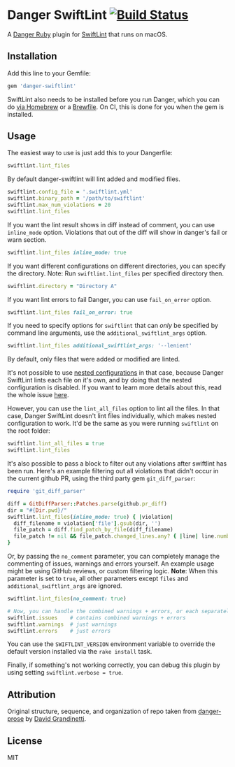 # Danger SwiftLint [![Build Status](https://app.travis-ci.com/ashfurrow/danger-ruby-swiftlint.svg?branch=master)](https://app.travis-ci.com/ashfurrow/danger-ruby-swiftlint)

A [Danger Ruby](https://github.com/danger/danger) plugin for [SwiftLint](https://github.com/realm/SwiftLint) that runs on macOS.

## Installation

Add this line to your Gemfile:

```rb
gem 'danger-swiftlint'
```

SwiftLint also needs to be installed before you run Danger, which you can do [via Homebrew](https://github.com/realm/SwiftLint#installation) or a [Brewfile](https://github.com/Homebrew/homebrew-bundle). On CI, this is done for you when the gem is installed.

## Usage

The easiest way to use is just add this to your Dangerfile:

```rb
swiftlint.lint_files
```

By default danger-swiftlint will lint added and modified files. 

```rb
swiftlint.config_file = '.swiftlint.yml'
swiftlint.binary_path = '/path/to/swiftlint'
swiftlint.max_num_violations = 20
swiftlint.lint_files
```

If you want the lint result shows in diff instead of comment, you can use `inline_mode` option. Violations that out of the diff will show in danger's fail or warn section.

```rb
swiftlint.lint_files inline_mode: true
```

If you want different configurations on different directories, you can specify the directory. Note: Run `swiftlint.lint_files` per specified directory then.

```rb
swiftlint.directory = "Directory A"
```

If you want lint errors to fail Danger, you can use `fail_on_error` option.

```rb
swiftlint.lint_files fail_on_error: true
```

If you need to specify options for `swiftlint` that can _only_ be specified by command line arguments, use the `additional_swiftlint_args` option.

```rb
swiftlint.lint_files additional_swiftlint_args: '--lenient'
```

By default, only files that were added or modified are linted.

It's not possible to use [nested configurations](https://github.com/realm/SwiftLint#nested-configurations) in that case, because Danger SwiftLint lints each file on it's own, and by doing that the nested configuration is disabled. If you want to learn more details about this, read the whole issue [here](https://github.com/ashfurrow/danger-swiftlint/issues/4).

However, you can use the `lint_all_files` option to lint all the files. In that case, Danger SwiftLint doesn't lint files individually, which makes nested configuration to work. It'd be the same as you were running `swiftlint` on the root folder:

```ruby
swiftlint.lint_all_files = true
swiftlint.lint_files
```

It's also possible to pass a block to filter out any violations after swiftlint has been run. Here's an example filtering out all violations that didn't occur in the current github PR, using the third party gem `git_diff_parser`:

```ruby
require 'git_diff_parser'

diff = GitDiffParser::Patches.parse(github.pr_diff)
dir = "#{Dir.pwd}/"
swiftlint.lint_files(inline_mode: true) { |violation|
  diff_filename = violation['file'].gsub(dir, '')
  file_patch = diff.find_patch_by_file(diff_filename)
  file_patch != nil && file_patch.changed_lines.any? { |line| line.number == violation['line']}
}
```

Or, by passing the `no_comment` parameter, you can completely manage the commenting of issues, warnings and errors yourself. An example usage might be using GitHub reviews, or custom filtering logic. **Note**: When this parameter is set to `true`, all other parameters except `files` and `additional_swiftlint_args` are ignored.

```ruby
swiftlint.lint_files(no_comment: true)

# Now, you can handle the combined warnings + errors, or each separately commenting
swiftlint.issues    # contains combined warnings + errors
swiftlint.warnings  # just warnings
swiftlint.errors    # just errors
```

You can use the `SWIFTLINT_VERSION` environment variable to override the default version installed via the `rake install` task.

Finally, if something's not working correctly, you can debug this plugin by using setting `swiftlint.verbose = true`.

## Attribution

Original structure, sequence, and organization of repo taken from [danger-prose](https://github.com/dbgrandi/danger-prose) by [David Grandinetti](https://github.com/dbgrandi/).

## License

MIT
